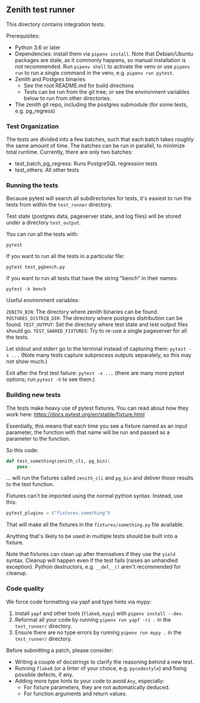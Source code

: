 ## Zenith test runner

This directory contains integration tests.

Prerequisites:
- Python 3.6 or later
- Dependencies: install them via `pipenv install`. Note that Debian/Ubuntu
  packages are stale, as it commonly happens, so manual installation is not
  recommended.
  Run `pipenv shell` to activate the venv or use `pipenv run` to run a single
  command in the venv, e.g. `pipenv run pytest`.
- Zenith and Postgres binaries
    - See the root README.md for build directions
    - Tests can be run from the git tree; or see the environment variables
      below to run from other directories.
- The zenith git repo, including the postgres submodule
  (for some tests, e.g. pg_regress)

### Test Organization

The tests are divided into a few batches, such that each batch takes roughly
the same amount of time. The batches can be run in parallel, to minimize total
runtime. Currently, there are only two batches:

- test_batch_pg_regress: Runs PostgreSQL regression tests
- test_others: All other tests

### Running the tests

Because pytest will search all subdirectories for tests, it's easiest to
run the tests from within the `test_runner` directory.

Test state (postgres data, pageserver state, and log files) will
be stored under a directory `test_output`.

You can run all the tests with:

`pytest`

If you want to run all the tests in a particular file:

`pytest test_pgbench.py`

If you want to run all tests that have the string "bench" in their names:

`pytest -k bench`

Useful environment variables:

`ZENITH_BIN`: The directory where zenith binaries can be found.
`POSTGRES_DISTRIB_DIR`: The directory where postgres distribution can be found.
`TEST_OUTPUT`: Set the directory where test state and test output files
should go.
`TEST_SHARED_FIXTURES`: Try to re-use a single pageserver for all the tests.

Let stdout and stderr go to the terminal instead of capturing them:
`pytest -s ...`
(Note many tests capture subprocess outputs separately, so this may not
show much.)

Exit after the first test failure:
`pytest -x ...`
(there are many more pytest options; run `pytest -h` to see them.)


### Building new tests

The tests make heavy use of pytest fixtures. You can read about how they work here: https://docs.pytest.org/en/stable/fixture.html

Essentially, this means that each time you see a fixture named as an input parameter, the function with that name will be run and passed as a parameter to the function.

So this code:

```python
def test_something(zenith_cli, pg_bin):
    pass
```

... will run the fixtures called `zenith_cli` and `pg_bin` and deliver those results to the test function.

Fixtures can't be imported using the normal python syntax. Instead, use this:

```python
pytest_plugins = ("fixtures.something")
```

That will make all the fixtures in the `fixtures/something.py` file available.

Anything that's likely to be used in multiple tests should be built into a fixture.

Note that fixtures can clean up after themselves if they use the `yield` syntax.
Cleanup will happen even if the test fails (raises an unhandled exception).
Python destructors, e.g. `__del__()` aren't recommended for cleanup.


### Code quality

We force code formatting via yapf and type hints via mypy:

1. Install `yapf` and other tools (`flake8`, `mypy`) with `pipenv install --dev`.
1. Reformat all your code by running `pipenv run yapf -ri .` in the `test_runner/` directory.
1. Ensure there are no type errors by running `pipenv run mypy .` in the `test_runner/` directory.

Before submitting a patch, please consider:

* Writing a couple of docstrings to clarify the reasoning behind a new test.
* Running `flake8` (or a linter of your choice, e.g. `pycodestyle`) and fixing possible defects, if any.
* Adding more type hints to your code to avoid `Any`, especially:
  * For fixture parameters, they are not automatically deduced.
  * For function arguments and return values.
